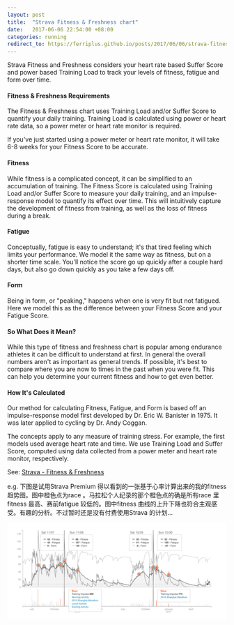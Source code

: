 ```yaml
---
layout: post
title:  "Strava Fitness & Freshness chart"
date:   2017-06-06 22:54:00 +08:00
categories: running
redirect_to: https://ferriplus.github.io/posts/2017/06/06/strava-fitness.html
---
```

Strava Fitness and Freshness considers your heart rate based Suffer Score and power based Training Load to track your levels of fitness, fatigue and form over time.

#### Fitness & Freshness Requirements

The Fitness & Freshness chart uses Training Load and/or Suffer Score to quantify your daily training. Training Load is calculated using power or heart rate data, so a power meter or heart rate monitor is required.

If you've just started using a power meter or heart rate monitor, it will take 6-8 weeks for your Fitness Score to be accurate.

#### Fitness

While fitness is a complicated concept, it can be simplified to an accumulation of training. The Fitness Score is calculated using Training Load and/or Suffer Score to measure your daily training, and an impulse-response model to quantify its effect over time. This will intuitively capture the development of fitness from training, as well as the loss of fitness during a break.

#### Fatigue

Conceptually, fatigue is easy to understand; it's that tired feeling which limits your performance. We model it the same way as fitness, but on a shorter time scale. You'll notice the score go up quickly after a couple hard days, but also go down quickly as you take a few days off.

#### Form

Being in form, or "peaking," happens when one is very fit but not fatigued. Here we model this as the difference between your Fitness Score and your Fatigue Score.

#### So What Does it Mean?

While this type of fitness and freshness chart is popular among endurance athletes it can be difficult to understand at first. In general the overall numbers aren't as important as general trends. If possible, it's best to compare where you are now to times in the past when you were fit. This can help you determine your current fitness and how to get even better.

#### How It's Calculated

Our method for calculating Fitness, Fatigue, and Form is based off an impulse-response model first developed by Dr. Eric W. Banister in 1975\. It was later applied to cycling by Dr. Andy Coggan.

The concepts apply to any measure of training stress. For example, the first models used average heart rate and time. We use Training Load and Suffer Score, computed using data collected from a power meter and heart rate monitor, respectively.

See: [Strava - Fitness & Freshness](https://www.strava.com/athlete/fitness)

e.g. 下图是试用Strava Premium 得以看到的一张基于心率计算出来的我的fitness 趋势图。图中橙色点为race 。马拉松个人纪录的那个橙色点的确是所有race 里fitness 最高、赛前fatigue 较低的。图中fitness 曲线的上升下降也符合主观感受。有趣的分析。不过暂时还是没有付费使用Strava 的计划…

[![Ferri's Fitness & Freshness 2015-05-25 to 2017-06-06][Ferri's Fitness & Freshness 2015-05-25 to 2017-06-06]][Ferri's Fitness & Freshness 2015-05-25 to 2017-06-06]

[Ferri's Fitness & Freshness 2015-05-25 to 2017-06-06]: /assets/2017-06-06-strava-fitness.png
